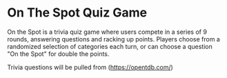 # On The Spot Quiz Game

On the Spot is a trivia quiz game where users compete in a series of 9 rounds, answering questions and racking up points. Players choose from a randomized selection of categories each turn, or can choose a question "On the Spot" for double the points. 

Trivia questions will be pulled from (https://opentdb.com/)
